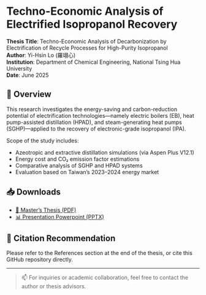 # Techno-Economic Analysis of Electrified Isopropanol Recovery

**Thesis Title**: Techno-Economic Analysis of Decarbonization by Electrification of Recycle Processes for High-Purity Isopropanol  
**Author**: Yi-Hsin Lo (羅翊心)  
**Institution**: Department of Chemical Engineering, National Tsing Hua University  
**Date**: June 2025

## 📄 Overview

This research investigates the energy-saving and carbon-reduction potential of electrification technologies—namely electric boilers (EB), heat pump-assisted distillation (HPAD), and steam-generating heat pumps (SGHP)—applied to the recovery of electronic-grade isopropanol (IPA).

Scope of the study includes:
- Azeotropic and extractive distillation simulations (via Aspen Plus V12.1)
- Energy cost and CO₂ emission factor estimations
- Comparative analysis of SGHP and HPAD systems
- Evaluation based on Taiwan’s 2023–2024 energy market

## 📥 Downloads

- [📘 Master’s Thesis (PDF)](./羅翊心_碩士論文.final.pdf)
- [📊 Presentation Powerpoint (PPTX)](./口試ppt.pptx)

## 📌 Citation Recommendation

Please refer to the References section at the end of the thesis, or cite this GitHub repository directly.

---

> 📫 For inquiries or academic collaboration, feel free to contact the author or thesis advisors.
